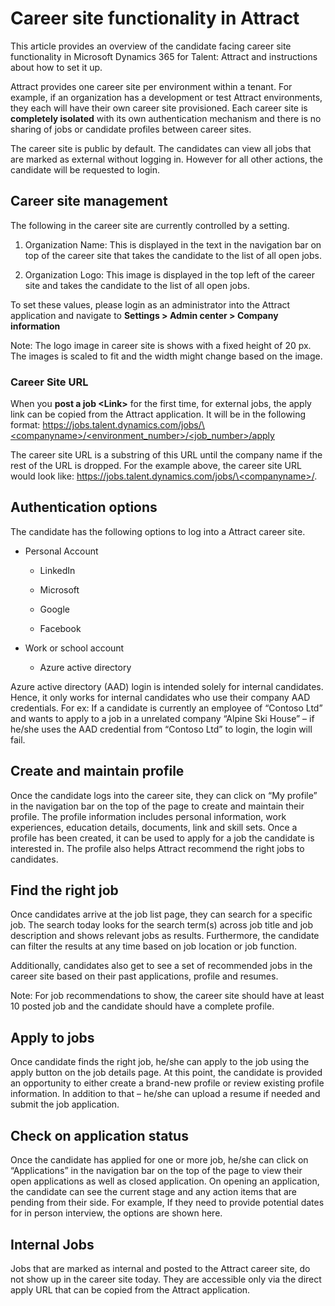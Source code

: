 Career site functionality in Attract
====================================

This article provides an overview of the candidate facing career site
functionality in Microsoft Dynamics 365 for Talent: Attract and instructions
about how to set it up.

Attract provides one career site per environment within a tenant. For example,
if an organization has a development or test Attract environments, they each
will have their own career site provisioned. Each career site is **completely
isolated** with its own authentication mechanism and there is no sharing of jobs
or candidate profiles between career sites.

The career site is public by default. The candidates can view all jobs that are
marked as external without logging in. However for all other actions, the
candidate will be requested to login.

Career site management
----------------------

The following in the career site are currently controlled by a setting.

1.  Organization Name: This is displayed in the text in the navigation bar on
    top of the career site that takes the candidate to the list of all open
    jobs.

2.  Organization Logo: This image is displayed in the top left of the career
    site and takes the candidate to the list of all open jobs.

To set these values, please login as an administrator into the Attract
application and navigate to **Settings \> Admin center \> Company information**

Note: The logo image in career site is shows with a fixed height of 20 px. The
images is scaled to fit and the width might change based on the image.

### Career Site URL

When you **post a job \<Link\>** for the first time, for external jobs, the
apply link can be copied from the Attract application. It will be in the
following format:
[https://jobs.talent.dynamics.com/jobs/\<companyname\>/\<environment_number\>/\<job_number\>/apply](https://jobs.talent.dynamics.com/jobs/%3ccompanyname%3e/%3cenvironment_number%3e/%3cjob_number%3e/apply)

The career site URL is a substring of this URL until the company name if the
rest of the URL is dropped. For the example above, the career site URL would
look like:
[https://jobs.talent.dynamics.com/jobs/\<companyname\>/](https://jobs.talent.dynamics.com/jobs/%3ccompanyname%3e/).

Authentication options
----------------------

The candidate has the following options to log into a Attract career site.

-   Personal Account

    -   LinkedIn

    -   Microsoft

    -   Google

    -   Facebook

-   Work or school account

    -   Azure active directory

Azure active directory (AAD) login is intended solely for internal candidates.
Hence, it only works for internal candidates who use their company AAD
credentials. For ex: If a candidate is currently an employee of “Contoso Ltd”
and wants to apply to a job in a unrelated company “Alpine Ski House” – if
he/she uses the AAD credential from “Contoso Ltd” to login, the login will fail.

Create and maintain profile
---------------------------

Once the candidate logs into the career site, they can click on “My profile” in
the navigation bar on the top of the page to create and maintain their profile.
The profile information includes personal information, work experiences,
education details, documents, link and skill sets. Once a profile has been
created, it can be used to apply for a job the candidate is interested in. The
profile also helps Attract recommend the right jobs to candidates.

Find the right job
------------------

Once candidates arrive at the job list page, they can search for a specific job.
The search today looks for the search term(s) across job title and job
description and shows relevant jobs as results. Furthermore, the candidate can
filter the results at any time based on job location or job function.

Additionally, candidates also get to see a set of recommended jobs in the career
site based on their past applications, profile and resumes.

Note: For job recommendations to show, the career site should have at least 10
posted job and the candidate should have a complete profile.

Apply to jobs
-------------

Once candidate finds the right job, he/she can apply to the job using the apply
button on the job details page. At this point, the candidate is provided an
opportunity to either create a brand-new profile or review existing profile
information. In addition to that – he/she can upload a resume if needed and
submit the job application.

Check on application status
---------------------------

Once the candidate has applied for one or more job, he/she can click on
“Applications” in the navigation bar on the top of the page to view their open
applications as well as closed application. On opening an application, the
candidate can see the current stage and any action items that are pending from
their side. For example, If they need to provide potential dates for in person
interview, the options are shown here.

Internal Jobs
-------------

Jobs that are marked as internal and posted to the Attract career site, do not
show up in the career site today. They are accessible only via the direct apply
URL that can be copied from the Attract application.
